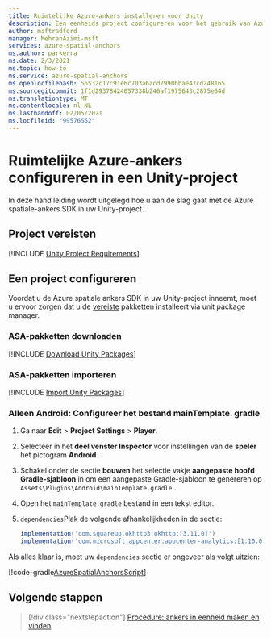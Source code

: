 ```yaml
---
title: Ruimtelijke Azure-ankers installeren voor Unity
description: Een eenheids project configureren voor het gebruik van Azure-ruimtelijke ankers
author: msftradford
manager: MehranAzimi-msft
services: azure-spatial-anchors
ms.author: parkerra
ms.date: 2/3/2021
ms.topic: how-to
ms.service: azure-spatial-anchors
ms.openlocfilehash: 56532c17c91e6c703a6acd7990bbae47cd248165
ms.sourcegitcommit: 1f1d29378424057338b246af1975643c2875e64d
ms.translationtype: MT
ms.contentlocale: nl-NL
ms.lasthandoff: 02/05/2021
ms.locfileid: "99576562"
---
```

# <a name="configuring-azure-spatial-anchors-in-a-unity-project"></a>Ruimtelijke Azure-ankers configureren in een Unity-project

In deze hand leiding wordt uitgelegd hoe u aan de slag gaat met de Azure spatiale-ankers SDK in uw Unity-project.

## <a name="project-requirements"></a>Project vereisten

[!INCLUDE [Unity Project Requirements](../../../includes/spatial-anchors-unity-project-requirements.md)]

## <a name="configuring-a-project"></a>Een project configureren

Voordat u de Azure spatiale ankers SDK in uw Unity-project inneemt, moet u ervoor zorgen dat u de [vereiste](#project-requirements) pakketten installeert via unit package manager.

### <a name="download-asa-packages"></a>ASA-pakketten downloaden
[!INCLUDE [Download Unity Packages](../../../includes/spatial-anchors-unity-download-packages.md)]

### <a name="import-asa-packages"></a>ASA-pakketten importeren
[!INCLUDE [Import Unity Packages](../../../includes/spatial-anchors-unity-import-packages.md)]

### <a name="android-only-configure-the-maintemplategradle-file"></a>Alleen Android: Configureer het bestand mainTemplate. gradle

1. Ga naar **Edit** > **Project Settings** > **Player**.
2. Selecteer in het **deel venster Inspector** voor instellingen van de **speler** het pictogram **Android** .
3. Schakel onder de sectie **bouwen** het selectie vakje **aangepaste hoofd Gradle-sjabloon** in om een aangepaste Gradle-sjabloon te genereren op `Assets\Plugins\Android\mainTemplate.gradle` .
4. Open het `mainTemplate.gradle` bestand in een tekst editor.
5. `dependencies`Plak de volgende afhankelijkheden in de sectie:

    ```gradle
    implementation('com.squareup.okhttp3:okhttp:[3.11.0]')
    implementation('com.microsoft.appcenter:appcenter-analytics:[1.10.0]')
    ```

Als alles klaar is, moet uw `dependencies` sectie er ongeveer als volgt uitzien:

[!code-gradle[AzureSpatialAnchorsScript](../../../includes/spatial-anchors-unity-android-gradle-setup.md?range=9-13&highlight=3-4)]

## <a name="next-steps"></a>Volgende stappen

> [!div class="nextstepaction"]
> [Procedure: ankers in eenheid maken en vinden](./create-locate-anchors-unity.md)
